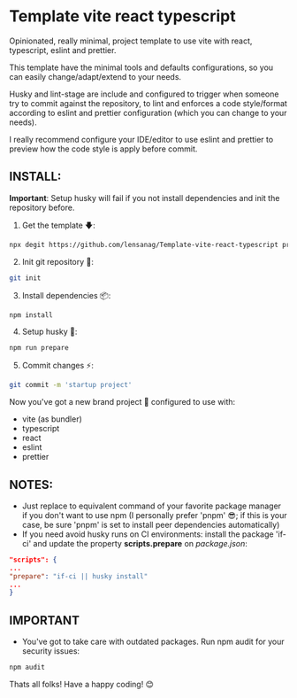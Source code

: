 # Template vite react typescript

Opinionated, really minimal, project template to use vite with react, typescript, eslint and prettier.

This template have the minimal tools and defaults configurations, so you can easily change/adapt/extend to your needs.

Husky and lint-stage are include and configured to trigger when someone try to commit against the repository, to lint and enforces a code style/format according to eslint and prettier configuration (which you can change to your needs).

I really recommend configure your IDE/editor to use eslint and prettier to preview how the code style is apply before commit.

## INSTALL:
**Important**: Setup husky will fail if you not install dependencies and init the repository before. 

1. Get the template 🡇:

```bash
npx degit https://github.com/lensanag/Template-vite-react-typescript project-name && cd project-name
```

2. Init git repository 🐙:

```bash
git init
```

3. Install dependencies 📦:

```bash
npm install
```

4. Setup husky 🐶:

```bash
npm run prepare
```

5. Commit changes ⚡:

```bash
git commit -m 'startup project'
```

Now you've got a new brand project 💯 configured to use with:

- vite (as bundler)
- typescript
- react
- eslint
- prettier

## NOTES:

- Just replace to equivalent command of your favorite package manager if you don't want to use npm (I personally prefer 'pnpm' 😎; if this is your case, be sure 'pnpm' is set to install peer dependencies automatically)
- If you need avoid husky runs on CI environments: install the package 'if-ci' and update the property **scripts.prepare** on *package.json*:
```json
"scripts": {
...
"prepare": "if-ci || husky install"
...
}
```

## IMPORTANT

- You've got to take care with outdated packages. Run npm audit for your security issues:

```bash
npm audit
```

Thats all folks! Have a happy coding! 😊
